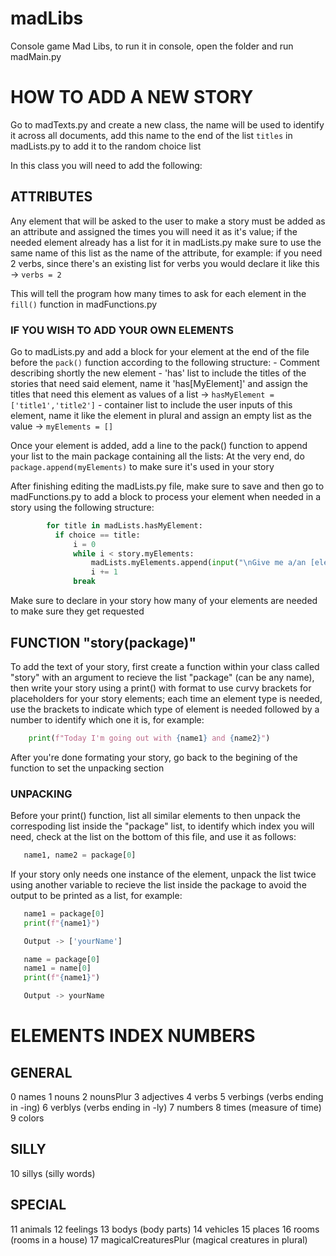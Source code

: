 # madLibs
Console game Mad Libs, to run it in console, open the folder and run madMain.py

# HOW TO ADD A NEW STORY

Go to madTexts.py and create a new class, the name will be used to identify it across all documents, add this name to the end of
the list `titles` in madLists.py to add it to the random choice list

In this class you will need to add the following:

## ATTRIBUTES
  Any element that will be asked to the user to make a story must be added as an attribute and assigned the times you will need
  it as it's value; if the needed element already has a list for it in madLists.py make sure to use the same name of this list
  as the name of the attribute, for example:
      if you need 2 verbs, since there's an existing list for verbs you would declare it like this -> `verbs = 2`

  This will tell the program how many times to ask for each element in the `fill()` function in madFunctions.py
  
### IF YOU WISH TO ADD YOUR OWN ELEMENTS
  Go to madLists.py and add a block for your element at the end of the file before the `pack()` function according to the following
  structure:
      - Comment describing shortly the new element
      - 'has' list to include the titles of the stories that need said element, name it 'has[MyElement]' and assign the titles that
      need this element as values of a list -> `hasMyElement = ['title1','title2']`
      - container list to include the user inputs of this element, name it like the element in plural and assign an empty list as
      the value -> `myElements = []`

  Once your element is added, add a line to the pack() function to append your list to the main package containing all the lists:
  At the very end, do `package.append(myElements)` to make sure it's used in your story

  After finishing editing the madLists.py file, make sure to save and then go to madFunctions.py to add a block to process your element
  when needed in a story using the following structure:

```python
        for title in madLists.hasMyElement:
          if choice == title:
              i = 0
              while i < story.myElements:
                  madLists.myElements.append(input("\nGive me a/an [element]\n"))
                  i += 1
              break
```
            
  Make sure to declare in your story how many of your elements are needed to make sure they get requested
  
## FUNCTION "story(package)"
  To add the text of your story, first create a function within your class called "story" with an argument to recieve the list
  "package" (can be any name), then write your story using a print() with format to use curvy brackets for placeholders for your story
  elements; each time an element type is needed, use the brackets to indicate which type of element is needed followed by a number
  to identify which one it is, for example:

  ```python
      print(f"Today I'm going out with {name1} and {name2}")
 ```

  After you're done formating your story, go back to the begining of the function to set the unpacking section

### UNPACKING
  Before your print() function, list all similar elements to then unpack the correspoding list inside the "package" list, to identify
  which index you will need, check at the list on the bottom of this file, and use it as follows:

   ```python
      name1, name2 = package[0]
   ```

  If your story only needs one instance of the element, unpack the list twice using another variable to recieve the list inside the package
  to avoid the output to be printed as a list, for example:

   ```python
      name1 = package[0]
      print(f"{name1}")

      Output -> ['yourName']
   ```

   ```python
      name = package[0]
      name1 = name[0]
      print(f"{name1}")

      Output -> yourName
   ```
            
# ELEMENTS INDEX NUMBERS
## GENERAL
0   names
1   nouns
2   nounsPlur
3   adjectives
4   verbs
5   verbings (verbs ending in -ing)
6   verblys (verbs ending in -ly)
7   numbers
8   times (measure of time)
9   colors

## SILLY
10  sillys (silly words)

## SPECIAL
11  animals
12  feelings
13  bodys (body parts)
14  vehicles
15  places
16  rooms (rooms in a house)
17  magicalCreaturesPlur (magical creatures in plural)
